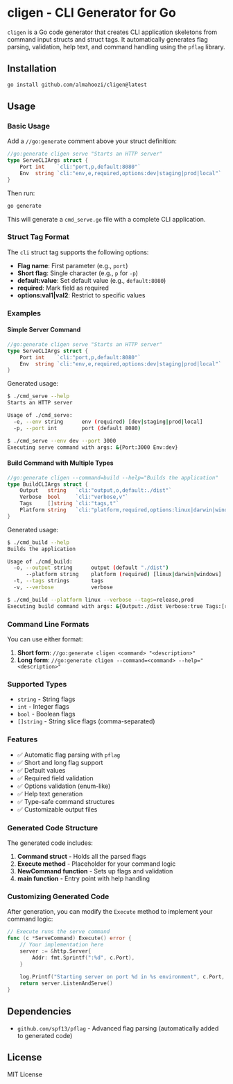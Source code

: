 # cligen - CLI Generator for Go

`cligen` is a Go code generator that creates CLI application skeletons from command input structs and struct tags. It automatically generates flag parsing, validation, help text, and command handling using the `pflag` library.

## Installation

```bash
go install github.com/almahoozi/cligen@latest
```

## Usage

### Basic Usage

Add a `//go:generate` comment above your struct definition:

```go
//go:generate cligen serve "Starts an HTTP server"
type ServeCLIArgs struct {
    Port int    `cli:"port,p,default:8080"`
    Env  string `cli:"env,e,required,options:dev|staging|prod|local"`
}
```

Then run:

```bash
go generate
```

This will generate a `cmd_serve.go` file with a complete CLI application.

### Struct Tag Format

The `cli` struct tag supports the following options:

- **Flag name**: First parameter (e.g., `port`)
- **Short flag**: Single character (e.g., `p` for `-p`)
- **default:value**: Set default value (e.g., `default:8080`)
- **required**: Mark field as required
- **options:val1|val2**: Restrict to specific values

### Examples

#### Simple Server Command

```go
//go:generate cligen serve "Starts an HTTP server"
type ServeCLIArgs struct {
    Port int    `cli:"port,p,default:8080"`
    Env  string `cli:"env,e,required,options:dev|staging|prod|local"`
}
```

Generated usage:
```bash
$ ./cmd_serve --help
Starts an HTTP server

Usage of ./cmd_serve:
  -e, --env string      env (required) [dev|staging|prod|local]
  -p, --port int        port (default 8080)

$ ./cmd_serve --env dev --port 3000
Executing serve command with args: &{Port:3000 Env:dev}
```

#### Build Command with Multiple Types

```go
//go:generate cligen --command=build --help="Builds the application"
type BuildCLIArgs struct {
    Output   string   `cli:"output,o,default:./dist"`
    Verbose  bool     `cli:"verbose,v"`
    Tags     []string `cli:"tags,t"`
    Platform string   `cli:"platform,required,options:linux|darwin|windows"`
}
```

Generated usage:
```bash
$ ./cmd_build --help
Builds the application

Usage of ./cmd_build:
  -o, --output string      output (default "./dist")
      --platform string    platform (required) [linux|darwin|windows]
  -t, --tags strings       tags
  -v, --verbose            verbose

$ ./cmd_build --platform linux --verbose --tags=release,prod
Executing build command with args: &{Output:./dist Verbose:true Tags:[release prod] Platform:linux}
```

### Command Line Formats

You can use either format:

1. **Short form**: `//go:generate cligen <command> "<description>"`
2. **Long form**: `//go:generate cligen --command=<command> --help="<description>"`

### Supported Types

- `string` - String flags
- `int` - Integer flags  
- `bool` - Boolean flags
- `[]string` - String slice flags (comma-separated)

### Features

- ✅ Automatic flag parsing with `pflag`
- ✅ Short and long flag support
- ✅ Default values
- ✅ Required field validation
- ✅ Options validation (enum-like)
- ✅ Help text generation
- ✅ Type-safe command structures
- ✅ Customizable output files

### Generated Code Structure

The generated code includes:

1. **Command struct** - Holds all the parsed flags
2. **Execute method** - Placeholder for your command logic
3. **NewCommand function** - Sets up flags and validation
4. **main function** - Entry point with help handling

### Customizing Generated Code

After generation, you can modify the `Execute` method to implement your command logic:

```go
// Execute runs the serve command
func (c *ServeCommand) Execute() error {
    // Your implementation here
    server := &http.Server{
        Addr: fmt.Sprintf(":%d", c.Port),
    }
    
    log.Printf("Starting server on port %d in %s environment", c.Port, c.Env)
    return server.ListenAndServe()
}
```

## Dependencies

- `github.com/spf13/pflag` - Advanced flag parsing (automatically added to generated code)

## License

MIT License 